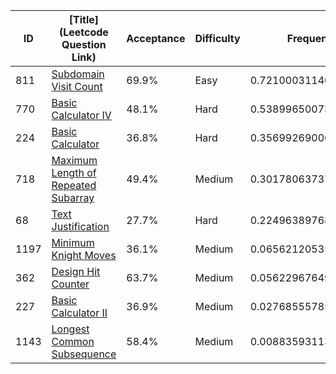 |ID|[Title](Leetcode Question Link)|Acceptance|Difficulty|Frequency|
|----|-----|----|---|---|
|811|[Subdomain Visit Count]( https://leetcode.com/problems/subdomain-visit-count)|69.9%|Easy|0.7210003114031188|
|770|[Basic Calculator IV]( https://leetcode.com/problems/basic-calculator-iv)|48.1%|Hard|0.538996500732687|
|224|[Basic Calculator]( https://leetcode.com/problems/basic-calculator)|36.8%|Hard|0.3569926900622552|
|718|[Maximum Length of Repeated Subarray]( https://leetcode.com/problems/maximum-length-of-repeated-subarray)|49.4%|Medium|0.3017806373775875|
|68|[Text Justification]( https://leetcode.com/problems/text-justification)|27.7%|Hard|0.22496389768259162|
|1197|[Minimum Knight Moves]( https://leetcode.com/problems/minimum-knight-moves)|36.1%|Medium|0.06562120535847293|
|362|[Design Hit Counter]( https://leetcode.com/problems/design-hit-counter)|63.7%|Medium|0.05622967649867821|
|227|[Basic Calculator II]( https://leetcode.com/problems/basic-calculator-ii)|36.9%|Medium|0.027685557859864054|
|1143|[Longest Common Subsequence]( https://leetcode.com/problems/longest-common-subsequence)|58.4%|Medium|0.008835931134362285|
